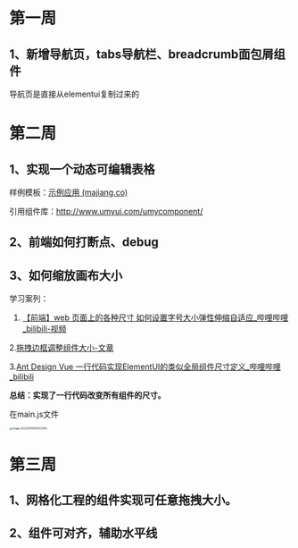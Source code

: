 # 第一周

## 1、新增导航页，tabs导航栏、breadcrumb面包屑组件

导航页是直接从elementui复制过来的

# 第二周

## 1、实现一个动态可编辑表格

样例模板：[示例应用 (majiang.co)](https://cloud.majiang.co/apps/6405637839329f69100469ae/edit)

引用组件库：http://www.umyui.com/umycomponent/

## 2、前端如何打断点、debug

## 3、如何缩放画布大小

学习案列：

1. [【前端】web 页面上的各种尺寸 如何设置字号大小弹性伸缩自适应_哔哩哔哩_bilibili-视频](https://www.bilibili.com/video/BV19P411G7cA/?spm_id_from=333.337.search-card.all.click&vd_source=bd308b2fa7cb9d9066f68d076e752c36)



2.[拖拽边框调整组件大小-文章](https://juejin.cn/post/7041219227126071309)

3.[Ant Design Vue 一行代码实现ElementUI的类似全局组件尺寸定义_哔哩哔哩_bilibili](https://www.bilibili.com/video/BV18L4y1G7Uj/?spm_id_from=333.337.search-card.all.click&vd_source=bd308b2fa7cb9d9066f68d076e752c36)

**总结：实现了一行代码改变所有组件的尺寸。**

在main.js文件

<img src="https://josephsz.oss-cn-shanghai.aliyuncs.com/images_for_typora/image-20230310000253765.png" alt="image-20230310000253765" style="zoom: 33%;" />	





# 第三周

## 1、网格化工程的组件实现可任意拖拽大小。

## 2、组件可对齐，辅助水平线







